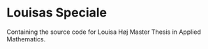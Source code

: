 # Louisas Speciale
Containing the source code for Louisa Høj Master Thesis in Applied Mathematics. 

